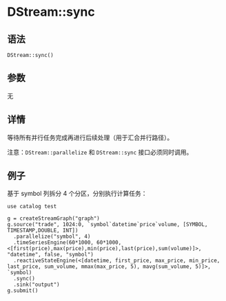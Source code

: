 # DStream::sync

## 语法

`DStream::sync()`

## 参数

无

## 详情

等待所有并行任务完成再进行后续处理（用于汇合并行路径）。

注意：`DStream::parallelize` 和 `DStream::sync`
接口必须同时调用。

## 例子

基于 symbol 列拆分 4 个分区，分别执行计算任务：

```
use catalog test

g = createStreamGraph("graph")
g.source("trade", 1024:0, `symbol`datetime`price`volume, [SYMBOL, TIMESTAMP,DOUBLE, INT])
  .parallelize("symbol", 4)
  .timeSeriesEngine(60*1000, 60*1000, <[first(price),max(price),min(price),last(price),sum(volume)]>, "datetime", false, "symbol")
  .reactiveStateEngine(<[datetime, first_price, max_price, min_price, last_price, sum_volume, mmax(max_price, 5), mavg(sum_volume, 5)]>, `symbol)
  .sync()
  .sink("output")
g.submit()
```

